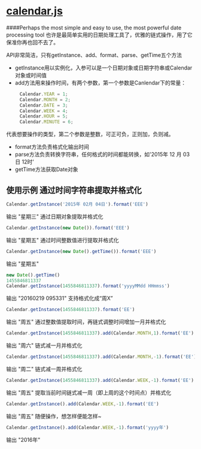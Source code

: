 [calendar.js](https://github.com/yanglang1987500/calendar.js)
=====
####Perhaps the most simple and easy to use, the most powerful date processing tool 也许是最简单实用的日期处理工具了，优雅的链式操作，用了它保准你再也回不去了。

API非常简洁，只有getInstance、add、format、parse、getTime五个方法
 * getInstance用以实例化，入参可以是一个日期对象或日期字符串或Calendar对象或时间值
 * add方法用来操作时间，有两个参数，第一个参数是Canlendar下的常量：
```javascript
     Calendar.YEAR = 1;
     Calendar.MONTH = 2;
     Calendar.DATE = 3;
     Calendar.WEEK = 4;
     Calendar.HOUR = 5;
     Calendar.MINUTE = 6;
```
代表想要操作的类型，第二个参数是整数，可正可负，正则加，负则减。
* format方法负责格式化输出时间
* parse方法负责转换字符串，任何格式的时间都能转换，如'2015年 12 月 03日 12时'
* getTime方法获取Date对象

使用示例
通过时间字符串提取并格式化
-----------
```javascript
Calendar.getInstance('2015年 02月 04日').format('EEE')
```
输出 "星期三"
通过日期对象提取并格式化
```javascript
Calendar.getInstance(new Date()).format('EEE')
```
输出 "星期五"
通过时间整数值进行提取并格式化
```javascript
Calendar.getInstance(new Date().getTime()).format('EEE')
```
输出 "星期五"
```javascript
new Date().getTime()
1455846811337
Calendar.getInstance(1455846811337).format('yyyyMMdd HHmmss')
```
输出 "20160219 095331"
支持格式化成“周X”
```javascript
Calendar.getInstance(1455846811337).format('EE')
```
输出 "周五"
通过整数值提取时间，再链式调整时间增加一月并格式化
```javascript
Calendar.getInstance(1455846811337).add(Calendar.MONTH,1).format('EE')
```
输出 "周六"
链式减一月并格式化
```javascript
Calendar.getInstance(1455846811337).add(Calendar.MONTH,-1).format('EE')
```
输出 "周二"
链式减一周并格式化
```javascript
Calendar.getInstance(1455846811337).add(Calendar.WEEK,-1).format('EE')
```
输出 "周五"
提取当前时间链式减一周（即上周的这个时间点）并格式化
```javascript
Calendar.getInstance().add(Calendar.WEEK,-1).format('EE')
```
输出 "周五"
随便操作，想怎样便能怎样~
```javascript
Calendar.getInstance().add(Calendar.WEEK,-1).format('yyyy年')
```
输出 "2016年"

